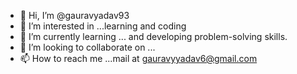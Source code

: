 - 👋 Hi, I’m @gauravyadav93
- 👀 I’m interested in ...learning and coding
- 🌱 I’m currently learning ... and developing problem-solving skills.
- 💞️ I’m looking to collaborate on ...
- 📫 How to reach me ...mail at gauravyyadav6@gmail.com

<!---
gauravyadav93/gauravyadav93 is a ✨ special ✨ repository because its `README.md` (this file) appears on your GitHub profile.
You can click the Preview link to take a look at your changes.
--->
